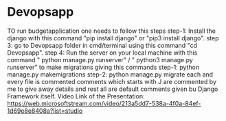 # Devopsapp

TO run budgetapplication one needs to follow this steps
step-1: Install the django with this command "pip install django" or "pip3 install django". 
step 3: go to Devopsapp folder in cmd/terminal using this command "cd Devopsapp". 
step 4: Run the server on your local machine with this command " python manage.py runserver" / " python3 manage.py runserver" 
to make migrations giving this commands
step-1: python manage.py makemigrations 
step-2: python manage.py migrate
each and every file is commented
comments which starts with J are commented by me to give away details and rest all are default comments given bu Django Framework itself.
Video Link of the Presentation: https://web.microsoftstream.com/video/213a5dd7-538a-4f0a-84ef-1d69e8e8408a?list=studio 
